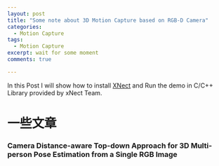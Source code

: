 ```yaml
---
layout: post
title: "Some note about 3D Motion Capture based on RGB-D Camera"
categories:
  - Motion Capture
tags:
  - Motion Capture
excerpt: wait for some moment
comments: true

---
```


In this Post I will show how to install [XNect](https://gvv.mpi-inf.mpg.de/projects/XNect/) and Run the demo in C/C++ Library provided by xNect Team.   

# 一些文章

### Camera Distance-aware Top-down Approach for 3D Multi-person Pose Estimation from a Single RGB Image

## 
